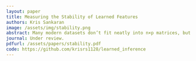 ```yaml
---
layout: paper
title: Measuring the Stability of Learned Features
authors: Kris Sankaran
image: /assets/img/stability.png
abstract: Many modern datasets don’t fit neatly into n×p matrices, but most techniques for measuring statistical stability expect rectangular data. We study methods for stability assessment on non-rectangular data, using statistical learning algorithms to extract rectangular latent features. We design controlled simulations to characterize the power and practicality of competing approaches. This motivates new strategies for visualizing feature stability. Our stability curves supplement the direct analysis, providing information about the reliability of inferences based on learned features. Finally, we illustrate our approach using a spatial proteomics dataset, where machine learning tools can augment the scientist’s workflow, but where guarantees of statistical reproducibility are still central. Our raw data, packaged code, and experimental outputs are publicly available.
journal: Under review.
pdfurl: /assets/papers/stability.pdf
code: https://github.com/krisrs1128/learned_inference
---
```

